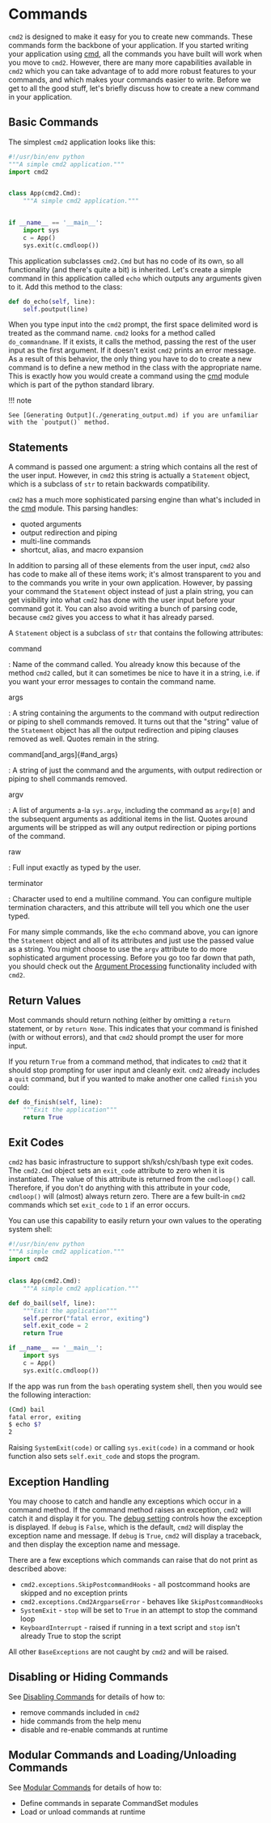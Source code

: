 # Commands

`cmd2` is designed to make it easy for you to create new commands. These commands form the backbone
of your application. If you started writing your application using
[cmd](https://docs.python.org/3/library/cmd.html), all the commands you have built will work when
you move to `cmd2`. However, there are many more capabilities available in `cmd2` which you can take
advantage of to add more robust features to your commands, and which makes your commands easier to
write. Before we get to all the good stuff, let's briefly discuss how to create a new command in
your application.

## Basic Commands

The simplest `cmd2` application looks like this:

```py
#!/usr/bin/env python
"""A simple cmd2 application."""
import cmd2


class App(cmd2.Cmd):
    """A simple cmd2 application."""


if __name__ == '__main__':
    import sys
    c = App()
    sys.exit(c.cmdloop())
```

This application subclasses `cmd2.Cmd` but has no code of its own, so all functionality (and there's
quite a bit) is inherited. Let's create a simple command in this application called `echo` which
outputs any arguments given to it. Add this method to the class:

```py
def do_echo(self, line):
    self.poutput(line)
```

When you type input into the `cmd2` prompt, the first space delimited word is treated as the command
name. `cmd2` looks for a method called `do_commandname`. If it exists, it calls the method, passing
the rest of the user input as the first argument. If it doesn't exist `cmd2` prints an error
message. As a result of this behavior, the only thing you have to do to create a new command is to
define a new method in the class with the appropriate name. This is exactly how you would create a
command using the [cmd](https://docs.python.org/3/library/cmd.html) module which is part of the
python standard library.

!!! note

    See [Generating Output](./generating_output.md) if you are unfamiliar with the `poutput()` method.

## Statements

A command is passed one argument: a string which contains all the rest of the user input. However,
in `cmd2` this string is actually a `Statement` object, which is a subclass of `str` to retain
backwards compatibility.

`cmd2` has a much more sophisticated parsing engine than what's included in the
[cmd](https://docs.python.org/3/library/cmd.html) module. This parsing handles:

- quoted arguments
- output redirection and piping
- multi-line commands
- shortcut, alias, and macro expansion

In addition to parsing all of these elements from the user input, `cmd2` also has code to make all
of these items work; it's almost transparent to you and to the commands you write in your own
application. However, by passing your command the `Statement` object instead of just a plain string,
you can get visibility into what `cmd2` has done with the user input before your command got it. You
can also avoid writing a bunch of parsing code, because `cmd2` gives you access to what it has
already parsed.

A `Statement` object is a subclass of `str` that contains the following attributes:

command

: Name of the command called. You already know this because of the method `cmd2` called, but it can
sometimes be nice to have it in a string, i.e. if you want your error messages to contain the
command name.

args

: A string containing the arguments to the command with output redirection or piping to shell
commands removed. It turns out that the "string" value of the `Statement` object has all the output
redirection and piping clauses removed as well. Quotes remain in the string.

command[and_args]{#and_args}

: A string of just the command and the arguments, with output redirection or piping to shell
commands removed.

argv

: A list of arguments a-la `sys.argv`, including the command as `argv[0]` and the subsequent
arguments as additional items in the list. Quotes around arguments will be stripped as will any
output redirection or piping portions of the command.

raw

: Full input exactly as typed by the user.

terminator

: Character used to end a multiline command. You can configure multiple termination characters, and
this attribute will tell you which one the user typed.

For many simple commands, like the `echo` command above, you can ignore the `Statement` object and
all of its attributes and just use the passed value as a string. You might choose to use the `argv`
attribute to do more sophisticated argument processing. Before you go too far down that path, you
should check out the [Argument Processing](./argument_processing.md) functionality included with
`cmd2`.

## Return Values

Most commands should return nothing (either by omitting a `return` statement, or by `return None`.
This indicates that your command is finished (with or without errors), and that `cmd2` should prompt
the user for more input.

If you return `True` from a command method, that indicates to `cmd2` that it should stop prompting
for user input and cleanly exit. `cmd2` already includes a `quit` command, but if you wanted to make
another one called `finish` you could:

```py
def do_finish(self, line):
    """Exit the application"""
    return True
```

## Exit Codes

`cmd2` has basic infrastructure to support sh/ksh/csh/bash type exit codes. The `cmd2.Cmd` object
sets an `exit_code` attribute to zero when it is instantiated. The value of this attribute is
returned from the `cmdloop()` call. Therefore, if you don't do anything with this attribute in your
code, `cmdloop()` will (almost) always return zero. There are a few built-in `cmd2` commands which
set `exit_code` to `1` if an error occurs.

You can use this capability to easily return your own values to the operating system shell:

```py
#!/usr/bin/env python
"""A simple cmd2 application."""
import cmd2


class App(cmd2.Cmd):
    """A simple cmd2 application."""

def do_bail(self, line):
    """Exit the application"""
    self.perror("fatal error, exiting")
    self.exit_code = 2
    return True

if __name__ == '__main__':
    import sys
    c = App()
    sys.exit(c.cmdloop())
```

If the app was run from the `bash` operating system shell, then you would see the following
interaction:

```sh
(Cmd) bail
fatal error, exiting
$ echo $?
2
```

Raising `SystemExit(code)` or calling `sys.exit(code)` in a command or hook function also sets
`self.exit_code` and stops the program.

## Exception Handling

You may choose to catch and handle any exceptions which occur in a command method. If the command
method raises an exception, `cmd2` will catch it and display it for you. The
[debug setting](./settings.md#debug) controls how the exception is displayed. If `debug` is `False`,
which is the default, `cmd2` will display the exception name and message. If `debug` is `True`,
`cmd2` will display a traceback, and then display the exception name and message.

There are a few exceptions which commands can raise that do not print as described above:

- `cmd2.exceptions.SkipPostcommandHooks` - all postcommand hooks are skipped and no exception prints
- `cmd2.exceptions.Cmd2ArgparseError` - behaves like `SkipPostcommandHooks`
- `SystemExit` - `stop` will be set to `True` in an attempt to stop the command loop
- `KeyboardInterrupt` - raised if running in a text script and `stop` isn't already True to stop the
  script

All other `BaseExceptions` are not caught by `cmd2` and will be raised.

## Disabling or Hiding Commands

See [Disabling Commands](./disable_commands.md) for details of how to:

- remove commands included in `cmd2`
- hide commands from the help menu
- disable and re-enable commands at runtime

## Modular Commands and Loading/Unloading Commands

See [Modular Commands](./modular_commands.md) for details of how to:

- Define commands in separate CommandSet modules
- Load or unload commands at runtime
